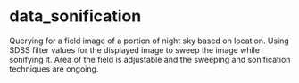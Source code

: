 # data_sonification
Querying for a field image of a portion of night sky based on location. Using SDSS filter values for the displayed image to sweep the image while sonifying it. Area of the field is adjustable and the sweeping and sonification techniques are ongoing.
